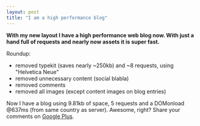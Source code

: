 ```yaml
---
layout: post
title: "I am a high performance blog"
---
```


**With my new layout I have a high performance web blog now. With just a hand full of requests and nearly now assets it is super fast.**

Roundup:

- removed typekit (saves nearly ~250kb) and ~8 requests, using "Helvetica Neue"
- removed unnecessary content (social blabla)
- removed comments
- removed all images (except content images on blog entries)

Now I have a blog using 9.81kb of space, 5 requests and a DOMonload @637ms (from same country as server). Awesome, right? Share your comments on [Google Plus](https://plus.google.com/111125333979619018462/posts/6XJCtXAM8KN).